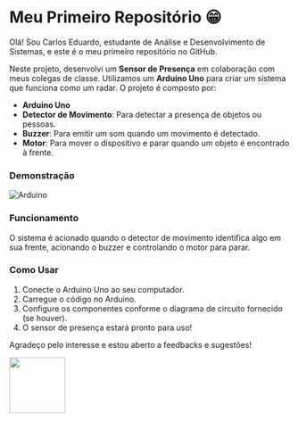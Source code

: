 # Meu Primeiro Repositório 😁

Olá! Sou Carlos Eduardo, estudante de Análise e Desenvolvimento de Sistemas, e este é o meu primeiro repositório no GitHub. 

Neste projeto, desenvolvi um **Sensor de Presença** em colaboração com meus colegas de classe. Utilizamos um **Arduino Uno** para criar um sistema que funciona como um radar. O projeto é composto por:

- **Arduino Uno**
- **Detector de Movimento**: Para detectar a presença de objetos ou pessoas.
- **Buzzer**: Para emitir um som quando um movimento é detectado.
- **Motor**: Para mover o dispositivo e parar quando um objeto é encontrado à frente.

### Demonstração

![Arduino](arduino.gif)

### Funcionamento

O sistema é acionado quando o detector de movimento identifica algo em sua frente, acionando o buzzer e controlando o motor para parar.

### Como Usar

1. Conecte o Arduino Uno ao seu computador.
2. Carregue o código no Arduino.
3. Configure os componentes conforme o diagrama de circuito fornecido (se houver).
4. O sensor de presença estará pronto para uso!

Agradeço pelo interesse e estou aberto a feedbacks e sugestões!

<img src="https://cdn.jsdelivr.net/gh/devicons/devicon@latest/icons/cplusplus/cplusplus-original.svg" width="100" />

          